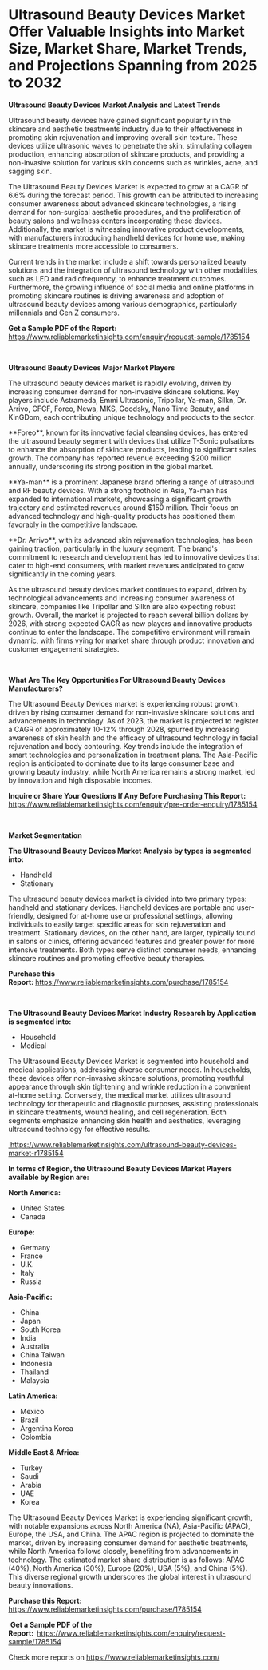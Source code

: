 <p><h1>Ultrasound Beauty Devices Market Offer Valuable Insights into Market Size, Market Share, Market Trends, and Projections Spanning from 2025 to 2032</h1></p><p><strong>Ultrasound Beauty Devices Market Analysis and Latest Trends</strong></p>
<p><p>Ultrasound beauty devices have gained significant popularity in the skincare and aesthetic treatments industry due to their effectiveness in promoting skin rejuvenation and improving overall skin texture. These devices utilize ultrasonic waves to penetrate the skin, stimulating collagen production, enhancing absorption of skincare products, and providing a non-invasive solution for various skin concerns such as wrinkles, acne, and sagging skin.</p><p>The Ultrasound Beauty Devices Market is expected to grow at a CAGR of 6.6% during the forecast period. This growth can be attributed to increasing consumer awareness about advanced skincare technologies, a rising demand for non-surgical aesthetic procedures, and the proliferation of beauty salons and wellness centers incorporating these devices. Additionally, the market is witnessing innovative product developments, with manufacturers introducing handheld devices for home use, making skincare treatments more accessible to consumers.</p><p>Current trends in the market include a shift towards personalized beauty solutions and the integration of ultrasound technology with other modalities, such as LED and radiofrequency, to enhance treatment outcomes. Furthermore, the growing influence of social media and online platforms in promoting skincare routines is driving awareness and adoption of ultrasound beauty devices among various demographics, particularly millennials and Gen Z consumers.</p></p>
<p><strong>Get a Sample PDF of the Report:&nbsp;</strong> <a href="https://www.reliablemarketinsights.com/enquiry/request-sample/1785154?utm_campaign=2441&utm_medium=2&utm_source=Github&utm_content=ia&utm_term=25032025&utm_id=ultrasound-beauty-devices">https://www.reliablemarketinsights.com/enquiry/request-sample/1785154</a></p>
<p>&nbsp;</p>
<p><strong>Ultrasound Beauty Devices Major Market Players</strong></p>
<p><p>The ultrasound beauty devices market is rapidly evolving, driven by increasing consumer demand for non-invasive skincare solutions. Key players include Astrameda, Emmi Ultrasonic, Tripollar, Ya-man, Silkn, Dr. Arrivo, CFCF, Foreo, Newa, MKS, Goodsky, Nano Time Beauty, and KinGDom, each contributing unique technology and products to the sector.</p><p>**Foreo**, known for its innovative facial cleansing devices, has entered the ultrasound beauty segment with devices that utilize T-Sonic pulsations to enhance the absorption of skincare products, leading to significant sales growth. The company has reported revenue exceeding $200 million annually, underscoring its strong position in the global market.</p><p>**Ya-man** is a prominent Japanese brand offering a range of ultrasound and RF beauty devices. With a strong foothold in Asia, Ya-man has expanded to international markets, showcasing a significant growth trajectory and estimated revenues around $150 million. Their focus on advanced technology and high-quality products has positioned them favorably in the competitive landscape.</p><p>**Dr. Arrivo**, with its advanced skin rejuvenation technologies, has been gaining traction, particularly in the luxury segment. The brand's commitment to research and development has led to innovative devices that cater to high-end consumers, with market revenues anticipated to grow significantly in the coming years.</p><p>As the ultrasound beauty devices market continues to expand, driven by technological advancements and increasing consumer awareness of skincare, companies like Tripollar and Silkn are also expecting robust growth. Overall, the market is projected to reach several billion dollars by 2026, with strong expected CAGR as new players and innovative products continue to enter the landscape. The competitive environment will remain dynamic, with firms vying for market share through product innovation and customer engagement strategies.</p></p>
<p>&nbsp;</p>
<p><strong>What Are The Key Opportunities For Ultrasound Beauty Devices Manufacturers?</strong></p>
<p><p>The Ultrasound Beauty Devices market is experiencing robust growth, driven by rising consumer demand for non-invasive skincare solutions and advancements in technology. As of 2023, the market is projected to register a CAGR of approximately 10-12% through 2028, spurred by increasing awareness of skin health and the efficacy of ultrasound technology in facial rejuvenation and body contouring. Key trends include the integration of smart technologies and personalization in treatment plans. The Asia-Pacific region is anticipated to dominate due to its large consumer base and growing beauty industry, while North America remains a strong market, led by innovation and high disposable incomes.</p></p>
<p><strong>Inquire or Share Your Questions If Any Before Purchasing This Report:</strong> <a href="https://www.reliablemarketinsights.com/enquiry/pre-order-enquiry/1785154?utm_campaign=2441&utm_medium=2&utm_source=Github&utm_content=ia&utm_term=25032025&utm_id=ultrasound-beauty-devices">https://www.reliablemarketinsights.com/enquiry/pre-order-enquiry/1785154</a></p>
<p>&nbsp;</p>
<p><strong>Market Segmentation</strong></p>
<p><strong>The Ultrasound Beauty Devices Market Analysis by types is segmented into:</strong></p>
<p><ul><li>Handheld</li><li>Stationary</li></ul></p>
<p><p>The ultrasound beauty devices market is divided into two primary types: handheld and stationary devices. Handheld devices are portable and user-friendly, designed for at-home use or professional settings, allowing individuals to easily target specific areas for skin rejuvenation and treatment. Stationary devices, on the other hand, are larger, typically found in salons or clinics, offering advanced features and greater power for more intensive treatments. Both types serve distinct consumer needs, enhancing skincare routines and promoting effective beauty therapies.</p></p>
<p><strong>Purchase this Report:&nbsp;</strong><a href="https://www.reliablemarketinsights.com/purchase/1785154?utm_campaign=2441&utm_medium=2&utm_source=Github&utm_content=ia&utm_term=25032025&utm_id=ultrasound-beauty-devices">https://www.reliablemarketinsights.com/purchase/1785154</a></p>
<p>&nbsp;</p>
<p><strong>The Ultrasound Beauty Devices Market Industry Research by Application is segmented into:</strong></p>
<p><ul><li>Household</li><li>Medical</li></ul></p>
<p><p>The Ultrasound Beauty Devices Market is segmented into household and medical applications, addressing diverse consumer needs. In households, these devices offer non-invasive skincare solutions, promoting youthful appearance through skin tightening and wrinkle reduction in a convenient at-home setting. Conversely, the medical market utilizes ultrasound technology for therapeutic and diagnostic purposes, assisting professionals in skincare treatments, wound healing, and cell regeneration. Both segments emphasize enhancing skin health and aesthetics, leveraging ultrasound technology for effective results.</p></p>
<p><a href="https://www.reliablemarketinsights.com/ultrasound-beauty-devices-market-r1785154?utm_campaign=2441&utm_medium=2&utm_source=Github&utm_content=ia&utm_term=25032025&utm_id=ultrasound-beauty-devices">&nbsp;https://www.reliablemarketinsights.com/ultrasound-beauty-devices-market-r1785154</a></p>
<p><strong>In terms of Region, the Ultrasound Beauty Devices Market Players available by Region are:</strong></p>
<p>
    <p> <strong> North America: </strong>
        <ul>
            <li>United States</li>
            <li>Canada</li>
        </ul>
        </p> 
    <p> <strong> Europe: </strong>
        <ul>
            <li>Germany</li>
            <li>France</li>
            <li>U.K.</li>
            <li>Italy</li>
            <li>Russia</li>
        </ul>
        </p> 
    <p> <strong> Asia-Pacific: </strong>
        <ul>
            <li>China</li>
            <li>Japan</li>
            <li>South Korea</li>
            <li>India</li>
            <li>Australia</li>
            <li>China Taiwan</li>
            <li>Indonesia</li>
            <li>Thailand</li>
            <li>Malaysia</li>
        </ul>
        </p> 
    <p> <strong> Latin America: </strong>
        <ul>
            <li>Mexico</li>
            <li>Brazil</li>
            <li>Argentina Korea</li>
            <li>Colombia</li>
        </ul>
        </p> 
    <p> <strong> Middle East & Africa: </strong>
        <ul>
            <li>Turkey</li>
            <li>Saudi</li>
            <li>Arabia</li>
            <li>UAE</li>
            <li>Korea</li>
        </ul>
    </p>
    </p>
<p><p>The Ultrasound Beauty Devices Market is experiencing significant growth, with notable expansions across North America (NA), Asia-Pacific (APAC), Europe, the USA, and China. The APAC region is projected to dominate the market, driven by increasing consumer demand for aesthetic treatments, while North America follows closely, benefiting from advancements in technology. The estimated market share distribution is as follows: APAC (40%), North America (30%), Europe (20%), USA (5%), and China (5%). This diverse regional growth underscores the global interest in ultrasound beauty innovations.</p></p>
<p><strong>Purchase this Report: </strong><a href="https://www.reliablemarketinsights.com/purchase/1785154?utm_campaign=2441&utm_medium=2&utm_source=Github&utm_content=ia&utm_term=25032025&utm_id=ultrasound-beauty-devices">https://www.reliablemarketinsights.com/purchase/1785154</a></p>
<p>&nbsp;<strong>Get a Sample PDF of the Report:&nbsp;&nbsp;</strong><a href="https://www.reliablemarketinsights.com/enquiry/request-sample/1785154?utm_campaign=2441&utm_medium=2&utm_source=Github&utm_content=ia&utm_term=25032025&utm_id=ultrasound-beauty-devices">https://www.reliablemarketinsights.com/enquiry/request-sample/1785154</a></p>
<p><strong></strong></p>
<p>Check more reports on <a href="https://www.reliablemarketinsights.com/?utm_campaign=2441&utm_medium=2&utm_source=Github&utm_content=ia&utm_term=25032025&utm_id=ultrasound-beauty-devices">https://www.reliablemarketinsights.com/</a></p>